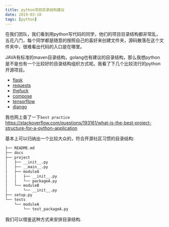 ```yaml
---
title: python项目目录结构建议
date: 2019-03-10
tags: [python]
---
```

在我们团队，我们看到用python写代码的同学，他们的项目目录结构都非常乱，五花八门，每个同学都是随意的按照自己的喜好来创建文件夹，源码散落在这个文件夹中，很难看出代码的入口是在哪里。

JAVA有标准的maven目录结构，golang也有建议的目录结构，那么我想python是不是也有一个比较好的目录结构组织方式呢。我看了下几个比较流行的python开源项目。
* [flask](https://github.com/pallets/flask)
* [requests](https://github.com/kennethreitz/requests)
* [thefuck](https://github.com/nvbn/thefuck)
* [compose](https://github.com/docker/compose)
* [tensorflow](https://github.com/tensorflow/tensorflow)
* [django](https://github.com/django/django)


我也网上查了一下`best practice` https://stackoverflow.com/questions/193161/what-is-the-best-project-structure-for-a-python-application 

基本上可以归纳出一个比较大众的，符合开源社区习惯的目录结构:
```txt
├── README.md
├── docs
├── project
│   ├── __init__.py
│   ├── __main__.py
│   ├── moduleA
│   │   ├── __init__.py
│   │   └── packageA.py
│   └── moduleB
│       └── __init__.py
├── setup.py
└── tests
    └── moduleA
        └── test_packageA.py
```
我们可以借鉴这种方式来安排目录结构.

